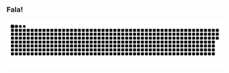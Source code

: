 ### Fala!

<picture>
  <source media="(prefers-color-scheme: dark)" srcset="https://raw.githubusercontent.com/nmpo/nmpo/output/github-contribution-grid-snake-dark.svg">
  <source media="(prefers-color-scheme: light)" srcset="https://raw.githubusercontent.com/nmpo/nmpo/output/github-contribution-grid-snake.svg">
  <img alt="github contribution grid snake animation" src="https://raw.githubusercontent.com/nmpo/nmpo/output/github-contribution-grid-snake.svg">
</picture>
